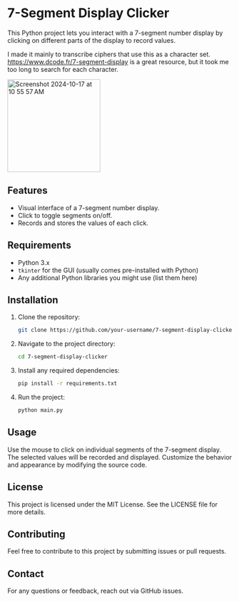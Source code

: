 # 7-Segment Display Clicker

This Python project lets you interact with a 7-segment number display by clicking on different parts of the display to record values.  

I made it mainly to transcribe ciphers that use this as a character set. https://www.dcode.fr/7-segment-display is a great resource, but it took me too long to search for each character.

<img width="208" alt="Screenshot 2024-10-17 at 10 55 57 AM" src="https://github.com/user-attachments/assets/f6bdb9cb-c7e0-4651-a41c-a84d14a4046d">


## Features

- Visual interface of a 7-segment number display.
- Click to toggle segments on/off.
- Records and stores the values of each click.

## Requirements

- Python 3.x
- `tkinter` for the GUI (usually comes pre-installed with Python)
- Any additional Python libraries you might use (list them here)

## Installation

1. Clone the repository:

   ```bash
   git clone https://github.com/your-username/7-segment-display-clicker.git

2. Navigate to the project directory:

   ```bash
   cd 7-segment-display-clicker

3. Install any required dependencies:

   ```bash
   pip install -r requirements.txt

4. Run the project:

   ```bash
   python main.py

## Usage

Use the mouse to click on individual segments of the 7-segment display.
The selected values will be recorded and displayed.
Customize the behavior and appearance by modifying the source code.

## License

This project is licensed under the MIT License. See the LICENSE file for more details.

## Contributing

Feel free to contribute to this project by submitting issues or pull requests.

## Contact

For any questions or feedback, reach out via GitHub issues.
